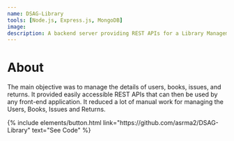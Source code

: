 ```yaml
---
name: DSAG-Library
tools: [Node.js, Express.js, MongoDB]
image: 
description: A backend server providing REST APIs for a Library Management System.
---
```


# About

The main objective was to manage the details of users, books, issues, and returns. It provided easily accessible REST APIs that can then be used by any front-end application. It reduced a lot of manual work for managing the Users, Books, Issues and Returns.

<p class="text-center">
{% include elements/button.html link="https://github.com/asrma2/DSAG-Library" text="See Code" %}
</p>